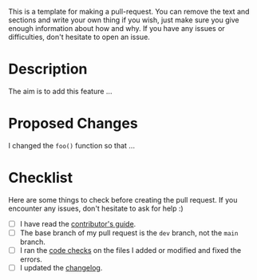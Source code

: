 This is a template for making a pull-request. You can remove the text and sections and write your own thing if you wish, just make sure you give enough information about how and why. If you have any issues or difficulties, don't hesitate to open an issue.


# Description

The aim is to add this feature ...

# Proposed Changes

I changed the `foo()` function so that ...


# Checklist

Here are some things to check before creating the pull request. If you encounter any issues, don't hesitate to ask for help :)

- [ ] I have read the [contributor's guide](https://github.com/arnab39/reptrix/blob/main/CONTRIBUTING.md).
- [ ] The base branch of my pull request is the `dev` branch, not the `main` branch.
- [ ] I ran the [code checks](https://github.com/arnab39/reptrix/blob/main/CONTRIBUTING.md#implement-your-changes) on the files I added or modified and fixed the errors.
- [ ] I updated the [changelog](https://github.com/arnab39/reptrix/blob/main/CHANGELOG.md).